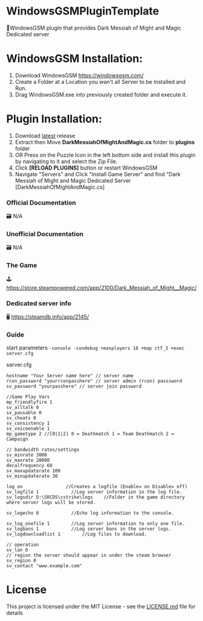 # WindowsGSMPluginTemplate
🧩WindowsGSM plugin that provides Dark Messiah of Might and Magic
 Dedicated server


# WindowsGSM Installation: 
1. Download  WindowsGSM https://windowsgsm.com/ 
2. Create a Folder at a Location you wan't all Server to be Installed and Run.
4. Drag WindowsGSM.exe into previously created folder and execute it.

# Plugin Installation:
1. Download [latest](https://github.com/ohmcodes/WindowsGSM.DarkMessiahOfMightAndMagic/releases/latest) release
2. Extract then Move **DarkMessiahOfMightAndMagic.cs** folder to **plugins** folder
3. OR Press on the Puzzle Icon in the left bottom side and install this plugin by navigating to it and select the Zip File.
4. Click **[RELOAD PLUGINS]** button or restart WindowsGSM
5. Navigate "Servers" and Click "Install Game Server" and find "Dark Messiah of Might and Magic Dedicated Server [DarkMessiahOfMightAndMagic.cs]

### Official Documentation
🗃️ N/A

### Unofficial Documentation
🗃️ N/A

### The Game
🕹️ https://store.steampowered.com/app/2100/Dark_Messiah_of_Might__Magic/

### Dedicated server info
🖥️ https://steamdb.info/app/2145/


### Guide
start parameters
`-console -condebug +maxplayers 16 +map ctf_3 +exec server.cfg`

server.cfg
```
hostname "Your Server name here" // server name
rcon_password "yourrconpasshere" // server admin (rcon) passsword
sv_password "yourpasshere" // server join password

//Game Play Vars
mp_friendlyfire 1
sv_alltalk 0
sv_pausable 0
sv_cheats 0
sv_consistency 1
sv_voiceenable 1
mp_gametype 2 //[0|1|2] 0 = Deathmatch 1 = Team Deathmatch 2 = Campaign

// bandwidth rates/settings
sv_minrate 3000
sv_maxrate 20000
decalfrequency 60
sv_maxupdaterate 100
sv_minupdaterate 30

log on                //Creates a logfile (Enable= on Disable= off)
sv_logfile 1            //Log server information in the log file.
sv_logsdir D:\SRCDS\cstrike\logs    //Folder in the game directory where server logs will be stored.

sv_logecho 0            //Echo log information to the console.

sv_log_onefile 1        //Log server information to only one file.
sv_logbans 1            //Log server bans in the server logs.
sv_logdownloadlist 1        //Log files to download.

// operation
sv_lan 0
// region the server should appear in under the steam browser
sv_region 0
sv_contact "www.example.com"
```



# License
This project is licensed under the MIT License - see the <a href="https://github.com/ohmcodes/WindowsGSM.DarkMessiahOfMightAndMagic/blob/main/LICENSE">LICENSE.md</a> file for details
